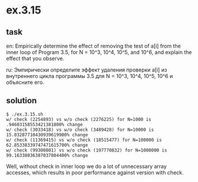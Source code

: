 # ex.3.15

## task

en: Empirically determine the effect of removing the test of a[i] from
the inner loop of Program 3.5, for N = 10^3, 10^4, 10^5, and 10^6, and
explain the effect that you observe.

ru: Эмпирически определите эффект удаления проверки a[i] из
внутреннего цикла программы 3.5 для N = 10^3, 10^4, 10^5, 10^6 и
объясните его.

## solution

```
$ ./ex.3.15.sh
w/ check (2254893) vs w/o check (2276225) for N=1000 is .94603158553421381800% change
w/ check (3033418) vs w/o check (3489428) for N=10000 is 15.03287710430939619900% change
w/ check (11369415) vs w/o check (18515477) for N=100000 is 62.85338339747471615700% change
w/ check (99300801) vs w/o check (197770832) for N=1000000 is 99.16338036387037804400% change
```

Well, without check in inner loop we do a lot of unnecessary array
accesses, which results in poor performance against version with
check.
